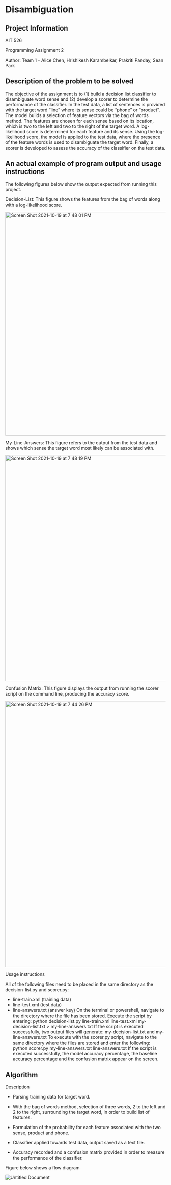 # Disambiguation
## Project Information

AIT 526

Programming Assignment 2

Author: Team 1 - Alice Chen, Hrishikesh Karambelkar, Prakriti Panday, Sean Park

## Description of the problem to be solved

The objective of the assignment is to (1) build a decision list classifier to disambiguate word sense and (2) develop a scorer to determine the performance of the classifier. In the test data, a list of sentences is provided with the target word “line” where its sense could be “phone” or “product”.  The model builds a selection of feature vectors via the bag of words method. The features are chosen for each sense based on its location, which is two to the left and two to the right of the target word. A log-likelihood score is determined for each feature and its sense. Using the log-likelihood score, the model is applied to the test data, where the presence of the feature words is used to disambiguate the target word. Finally, a scorer is developed to assess the accuracy of the classifier on the test data.


## An actual example of program output and usage instructions

The following figures below show the output expected from running this project.  

Decision-List: This figure shows the features from the bag of words along with a log-likelihood score.


<img width="703" alt="Screen Shot 2021-10-19 at 7 48 01 PM" src="https://user-images.githubusercontent.com/90986120/138005645-e789ad61-b065-4097-8478-7c74eca984f4.png">



My-Line-Answers: This figure refers to the output from the test data and shows which sense the target word most likely can be associated with.

<img width="711" alt="Screen Shot 2021-10-19 at 7 48 19 PM" src="https://user-images.githubusercontent.com/90986120/138005660-57c78361-17a8-4188-888e-8214b8f7c658.png">


Confusion Matrix: This figure displays the output from running the scorer script on the command line, producing the accuracy score.

<img width="837" alt="Screen Shot 2021-10-19 at 7 44 26 PM" src="https://user-images.githubusercontent.com/90986120/138005675-6c92b39c-cc9e-4edb-8c9d-c1c5a29126d8.png">


Usage instructions

All of the following files need to be placed in the same directory as the decision-list.py and scorer.py:
  -  line-train.xml (training data)
  -  line-test.xml (test data)
  -  line-answers.txt (answer key) 
On the terminal or powershell, navigate to the directory where the file has been stored. Execute the script by entering: 
    python decision-list.py line-train.xml line-test.xml my-decision-list.txt > my-line-answers.txt
If the script is executed successfully, two output files will generate: my-decision-list.txt and my-line-answers.txt 
To execute with the scorer.py script, navigate to the same directory where the files are stored and enter the following: 
    python scorer.py my-line-answers.txt line-answers.txt
If the script is executed successfully, the model accuracy percentage, the baseline accuracy percentage and the confusion matrix appear on the screen.  

## Algorithm

Description

* Parsing training data for target word.

* With the bag of words method, selection of three words, 2 to the left and 2 to the right, surrounding the target word, in order to build list of features.

* Formulation of the probability for each feature associated with the two sense, product and phone. 

* Classifier applied towards test data, output saved as a text file. 

* Accuracy recorded and a confusion matrix provided in order to measure the performance of the classifier. 

Figure below shows a flow diagram




![Untitled Document](https://user-images.githubusercontent.com/90986120/138015263-3ab6dda6-c4e2-4616-be30-2453544b013e.png)

